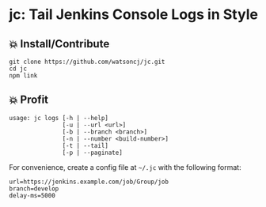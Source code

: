 # jc: Tail Jenkins Console Logs in Style

## :boom: Install/Contribute

    git clone https://github.com/watsoncj/jc.git
    cd jc
    npm link

## :boom: Profit

    usage: jc logs [-h | --help]
                   [-u | --url <url>]
                   [-b | --branch <branch>]
                   [-n | --number <build-number>]
                   [-t | --tail]
                   [-p | --paginate]

For convenience, create a config file at `~/.jc` with the following format:

    url=https://jenkins.example.com/job/Group/job
    branch=develop
    delay-ms=5000
